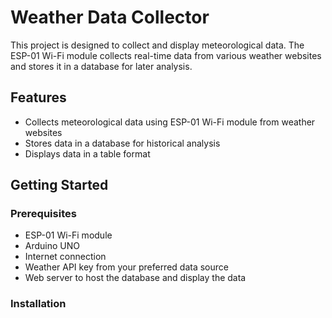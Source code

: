 # Weather Data Collector

This project is designed to collect and display meteorological data. The ESP-01 Wi-Fi module collects real-time data from various weather websites and stores it in a database for later analysis.

## Features

- Collects meteorological data using ESP-01 Wi-Fi module from weather websites
- Stores data in a database for historical analysis
- Displays data in a table format

## Getting Started

### Prerequisites

- ESP-01 Wi-Fi module
- Arduino UNO
- Internet connection
- Weather API key from your preferred data source
- Web server to host the database and display the data

### Installation


